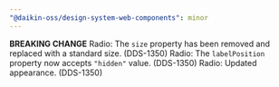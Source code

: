 ```yaml
---
"@daikin-oss/design-system-web-components": minor
---
```


**BREAKING CHANGE** Radio: The `size` property has been removed and replaced with a standard size. (DDS-1350)
Radio: The `labelPosition` property now accepts `"hidden"` value. (DDS-1350)
Radio: Updated appearance. (DDS-1350)
